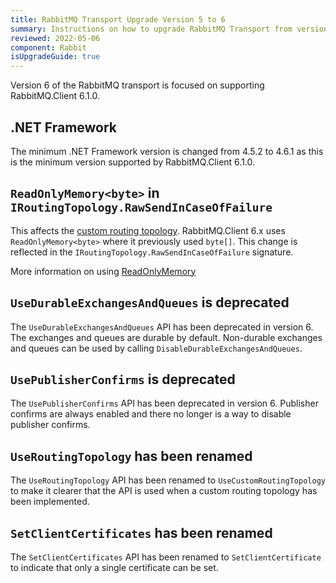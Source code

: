 ```yaml
---
title: RabbitMQ Transport Upgrade Version 5 to 6
summary: Instructions on how to upgrade RabbitMQ Transport from version 5 to 6.
reviewed: 2022-05-06
component: Rabbit
isUpgradeGuide: true
---
```


Version 6 of the RabbitMQ transport is focused on supporting RabbitMQ.Client 6.1.0.

## .NET Framework

The minimum .NET Framework version is changed from 4.5.2 to 4.6.1 as this is the minimum version supported by RabbitMQ.Client 6.1.0.

## `ReadOnlyMemory<byte>` in `IRoutingTopology.RawSendInCaseOfFailure`

This affects the [custom routing topology](/transports/rabbitmq/routing-topology.md#custom-routing-topology). RabbitMQ.Client 6.x uses `ReadOnlyMemory<byte>` where it previously used `byte[]`. This change is reflected in the `IRoutingTopology.RawSendInCaseOfFailure` signature.

More information on using [ReadOnlyMemory<T>](https://docs.microsoft.com/en-us/dotnet/standard/memory-and-spans/memory-t-usage-guidelines)

## `UseDurableExchangesAndQueues` is deprecated

The `UseDurableExchangesAndQueues` API has been deprecated in version 6. The exchanges and queues are durable by default. Non-durable exchanges and queues can be used by calling `DisableDurableExchangesAndQueues`.

## `UsePublisherConfirms` is deprecated

The `UsePublisherConfirms` API has been deprecated in version 6. Publisher confirms are always enabled and there no longer is a way to disable publisher confirms.

## `UseRoutingTopology` has been renamed

The `UseRoutingTopology` API has been renamed to `UseCustomRoutingTopology` to make it clearer that the API is used when a custom routing topology has been implemented.

## `SetClientCertificates` has been renamed

The `SetClientCertificates` API has been renamed to `SetClientCertificate` to indicate that only a single certificate can be set.

